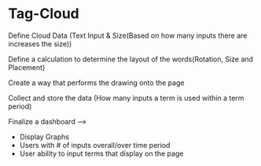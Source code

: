 # Tag-Cloud

Define Cloud Data (Text Input & Size(Based on how many inputs there are increases the size))

Define a calculation to determine the layout of the words(Rotation, Size and Placement)

Create a way that performs the drawing onto the page

Collect and store the data (How many inputs a term is used within a term period)

Finalize a dashboard -->

- Display Graphs
- Users with # of inputs overall/over time period
- User ability to input terms that display on the page
